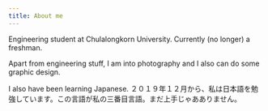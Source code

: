 ```yaml
---
title: About me
---
```


Engineering student at Chulalongkorn University. Currently (no longer) a freshman.

Apart from engineering stuff, I am into photography and I also can do some graphic design.

I also have been learning Japanese. ２０１９年１２月から、私は日本語を勉強しています。この言語が私の三番目言語。まだ上手じゃあありません。